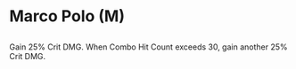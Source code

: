 # Marco Polo (M)

## 

Gain 25% Crit DMG. When Combo Hit Count exceeds 30, gain another 25% Crit DMG.